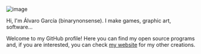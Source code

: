 ![image](https://github.com/binarynonsense/binarynonsense/assets/8535921/796f4bb9-afa3-4bae-8ad8-cf90b98b6b93)

Hi, I'm Álvaro García (binarynonsense). I make games, graphic art, software...

Welcome to my GitHub profile! Here you can find my open source programs and, if you are interested, you can check [my website](https://www.binarynonsense.com/) for my other creations.
